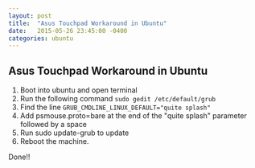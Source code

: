```yaml
---
layout: post
title:  "Asus Touchpad Workaround in Ubuntu"
date:   2015-05-26 23:45:00 -0400
categories: ubuntu
---
```


## Asus Touchpad Workaround in Ubuntu

1. Boot into ubuntu and open terminal
2. Run the following command
`sudo gedit /etc/default/grub`
3. Find the line `GRUB_CMDLINE_LINUX_DEFAULT="quite splash"`
4. Add psmouse.proto=bare at the end of the "quite splash" parameter followed by a space
5. Run sudo update-grub to update
6. Reboot the machine.

Done!!

